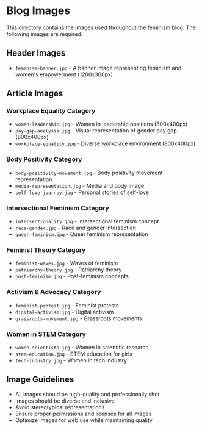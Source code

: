 # Blog Images

This directory contains the images used throughout the feminism blog. The following images are required:

## Header Images
- `feminism-banner.jpg` - A banner image representing feminism and women's empowerment (1200x300px)

## Article Images
### Workplace Equality Category
- `women-leadership.jpg` - Women in leadership positions (800x400px)
- `pay-gap-analysis.jpg` - Visual representation of gender pay gap (800x400px)
- `workplace-equality.jpg` - Diverse workplace environment (800x400px)

### Body Positivity Category
- `body-positivity-movement.jpg` - Body positivity movement representation
- `media-representation.jpg` - Media and body image
- `self-love-journey.jpg` - Personal stories of self-love

### Intersectional Feminism Category
- `intersectionality.jpg` - Intersectional feminism concept
- `race-gender.jpg` - Race and gender intersection
- `queer-feminism.jpg` - Queer feminism representation

### Feminist Theory Category
- `feminist-waves.jpg` - Waves of feminism
- `patriarchy-theory.jpg` - Patriarchy theory
- `post-feminism.jpg` - Post-feminism concepts

### Activism & Advocacy Category
- `feminist-protest.jpg` - Feminist protests
- `digital-activism.jpg` - Digital activism
- `grassroots-movement.jpg` - Grassroots movements

### Women in STEM Category
- `women-scientists.jpg` - Women in scientific research
- `stem-education.jpg` - STEM education for girls
- `tech-industry.jpg` - Women in tech industry

## Image Guidelines
- All images should be high-quality and professionally shot
- Images should be diverse and inclusive
- Avoid stereotypical representations
- Ensure proper permissions and licenses for all images
- Optimize images for web use while maintaining quality 